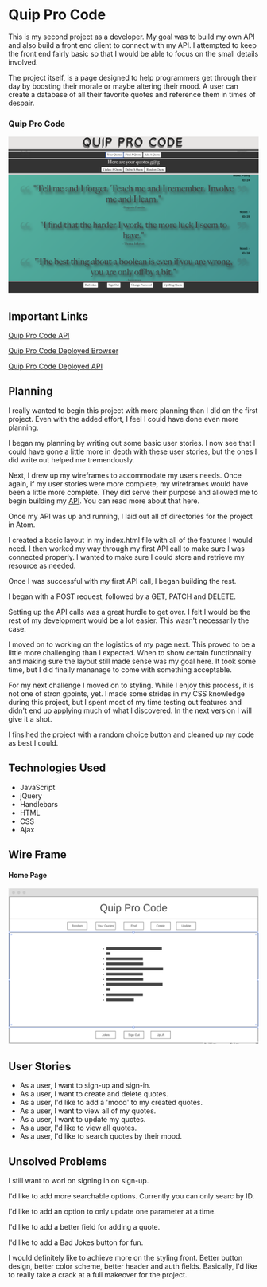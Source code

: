 # Quip Pro Code

This is my second project as a developer. My goal was to build my own API and
also build a front end client to connect with my API. I attempted to keep the
front end fairly basic so that I would be able to focus on the small details
involved.

The project itself, is a page designed to help programmers get through their
day by boosting their morale or maybe altering their mood. A user can create a
database of all their favorite quotes and reference them in times of despair.

### Quip Pro Code

![Quip Pro Code Image](./assets/images/quip.png)

## Important Links

[Quip Pro Code API](https://github.com/GMorse19/project-2-api.git)

[Quip Pro Code Deployed Browser](https://gmorse19.github.io/project-2-browser-GMorse/)

[Quip Pro Code Deployed API](https://pacific-harbor-41390.herokuapp.com/)

## Planning

I really wanted to begin this project with more planning than I did on the
first project. Even with the added effort, I feel I could have done even more
planning.

I began my planning by writing out some basic user stories. I now see that I
could have gone a little more in depth with these user stories, but the ones I
did write out helped me tremendously.

Next, I drew up my wireframes to accommodate my users needs. Once again, if my
user stories were more complete, my wireframes would have been a little more
complete. They did serve their purpose and allowed me to begin building my <a href="https://github.com/GMorse19/project-2-api.git">API</a>.
You can read more about that here.

Once my API was up and running, I laid out all of directories for the project
in Atom.

I created a basic layout in my index.html file with all of the features I
would need. I then worked my way through my first API call to make sure I was connected properly. I wanted to make sure I could store and retrieve my resource
as needed.

Once I was successful with my first API call, I began building the rest.

I began with a POST request, followed by a GET, PATCH and DELETE.

Setting up the API calls was a great hurdle to get over. I felt I would be the
rest of my development would be a lot easier. This wasn't necessarily the case.

I moved on to working on the logistics of my page next. This proved to be a
little more challenging than I expected. When to show certain functionality and making sure the layout still made sense was my goal here. It took some time, but
I did finally mananage to come with something acceptable.

For my next challenge I moved on to styling. While I enjoy this process, it is
not one of stron gpoints, yet. I made some strides in my CSS knowledge during
this project, but I spent most of my time testing out features and didn't end up
applying much of what I discovered. In the next version I will give it a shot.

I finsihed the project with a random choice button and cleaned up my code as
best I could.

## Technologies Used

- JavaScript
- jQuery
- Handlebars
- HTML
- CSS
- Ajax

## Wire Frame

#### Home Page
![Image](./assets/images/quip-wireframe.png)

## User Stories

- As a user, I want to sign-up and sign-in.
- As a user, I want to create and delete quotes.
- As a user, I'd like to add a 'mood' to my created quotes.
- As a user, I want to view all of my quotes.
- As a user, I want to update my quotes.
- As a user, I'd like to view all quotes.
- As a user, I'd like to search quotes by their mood.

## Unsolved Problems

I still want to worl on signing in on sign-up.

I'd like to add more searchable options. Currently you can only searc by ID.

I'd like to add an option to only update one parameter at a time.

I'd like to add a better field for adding a quote.

I'd like to add a Bad Jokes button for fun.

I would definitely like to achieve more on the styling front. Better button
design, better color scheme, better header and auth fields. Basically, I'd like
to really take a crack at a full makeover for the project.
